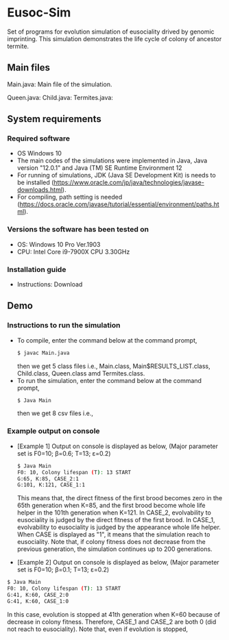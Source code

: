 # Eusoc-Sim
Set of programs for evolution simulation of eusociality drived by genomic imprinting.
This simulation demonstrates the life cycle  of colony of ancestor termite.

## Main files

Main.java: Main file of the simulation.

Queen.java: 
Child.java: 
Termites.java:

## System requirements
### Required software
* OS Windows 10 
* The main codes of the simulations were implemented in Java, Java version "12.0.1" and Java (TM) SE Runtime Environment 12
* For running of simulations, JDK (Java SE Development Kit) is needs to be installed (https://www.oracle.com/jp/java/technologies/javase-downloads.html).
* For compiling, path setting is needed (https://docs.oracle.com/javase/tutorial/essential/environment/paths.html).

### Versions the software has been tested on
* OS: Windows 10 Pro Ver.1903
* CPU: Intel Core i9-7900X CPU 3.30GHz

### Installation guide
* Instructions: Download

## Demo
### Instructions to run the simulation
* To compile, enter the command below at the command prompt, 
  ```bash
  $ javac Main.java
  ```
  then we get 5 class files i.e.,  Main.class, Main$RESULTS_LIST.class, Child.class, Queen.class amd Termites.class.
* To run the simulation, enter the command below at the command prompt,
  ```bash
  $ Java Main
  ```
  then we get 8 csv files i.e., 
### Example output on console
* [Example 1] Output on console is displayed as below,
(Major parameter set is F0=10; β=0.6; T=13; ε=0.2)
  ```bash
  $ Java Main
  F0: 10, Colony lifespan (T): 13 START 
  G:65, K:85, CASE_2:1
  G:101, K:121, CASE_1:1
  ```
  This means that, the direct fitness of the first brood becomes zero in the 65th generation when K=85, and the first brood become whole life helper in the 101th generation when K=121.
  In CASE_2, evolvability to eusociality is judged by the direct fitness of the first brood.
  In CASE_1, evolvability to eusociality is judged by the appearance whole life helper.
  When CASE is displayed as "1", it means that the simulation reach to eusociality.
  Note that, if colony fitness does not decrease from the previous generation, the simulation continues up to 200 generations.
  
 * [Example 2] Output on console is displayed as below,
(Major parameter set is F0=10; β=0.1; T=13; ε=0.2)
  ```bash
  $ Java Main
  F0: 10, Colony lifespan (T): 13 START 
  G:41, K:60, CASE_2:0
  G:41, K:60, CASE_1:0
  ```
  In this case, evolution is stopped at 41th generation when K=60 because of decrease in colony fitness.
  Therefore, CASE_1 and CASE_2 are both 0 (did not reach to eusociality).
  Note that, even if evolution is stopped, 
  
